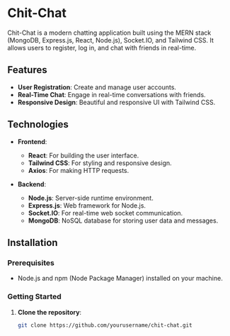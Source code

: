 # Chit-Chat

Chit-Chat is a modern chatting application built using the MERN stack (MongoDB, Express.js, React, Node.js), Socket.IO, and Tailwind CSS. It allows users to register, log in, and chat with friends in real-time.

## Features

- **User Registration**: Create and manage user accounts.
- **Real-Time Chat**: Engage in real-time conversations with friends.
- **Responsive Design**: Beautiful and responsive UI with Tailwind CSS.

## Technologies

- **Frontend**:
  - **React**: For building the user interface.
  - **Tailwind CSS**: For styling and responsive design.
  - **Axios**: For making HTTP requests.

- **Backend**:
  - **Node.js**: Server-side runtime environment.
  - **Express.js**: Web framework for Node.js.
  - **Socket.IO**: For real-time web socket communication.
  - **MongoDB**: NoSQL database for storing user data and messages.

## Installation

### Prerequisites

- Node.js and npm (Node Package Manager) installed on your machine.

### Getting Started

1. **Clone the repository**:

   ```bash
   git clone https://github.com/yourusername/chit-chat.git
